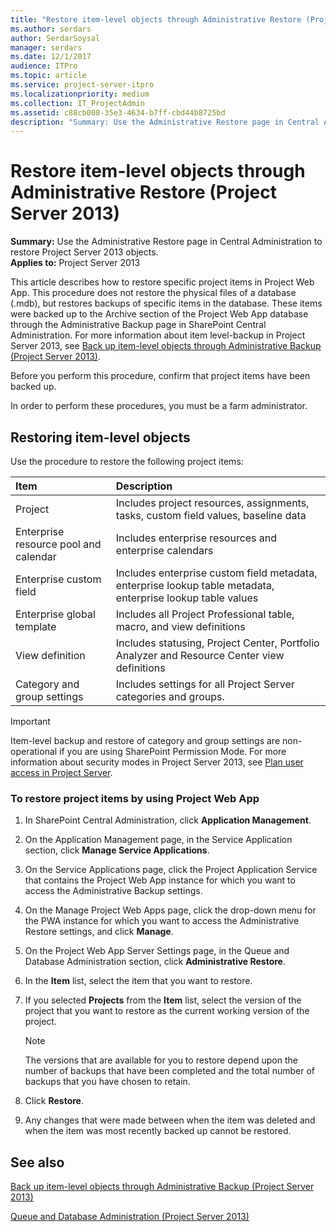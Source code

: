 ```yaml
---
title: "Restore item-level objects through Administrative Restore (Project Server 2013)"
ms.author: serdars
author: SerdarSoysal
manager: serdars
ms.date: 12/1/2017
audience: ITPro
ms.topic: article
ms.service: project-server-itpro
ms.localizationpriority: medium
ms.collection: IT_ProjectAdmin
ms.assetid: c88cb008-35e3-4634-b7ff-cbd44b8725bd
description: "Summary: Use the Administrative Restore page in Central Administration to restore Project Server 2013 objects."
---
```


# Restore item-level objects through Administrative Restore (Project Server 2013)
 
 **Summary:** Use the Administrative Restore page in Central Administration to restore Project Server 2013 objects.<br/>
**Applies to:** Project Server 2013
  
This article describes how to restore specific project items in Project Web App. This procedure does not restore the physical files of a database (.mdb), but restores backups of specific items in the database. These items were backed up to the Archive section of the Project Web App database through the Administrative Backup page in SharePoint Central Administration. For more information about item level-backup in Project Server 2013, see [Back up item-level objects through Administrative Backup (Project Server 2013)](back-up-item-level-objects-through-administrative-backup-project-server-2013.md). 
  
Before you perform this procedure, confirm that project items have been backed up.
  
In order to perform these procedures, you must be a farm administrator.
  
## Restoring item-level objects

Use the procedure to restore the following project items:
  
|**Item**|**Description**|
|:-----|:-----|
|Project  <br/> |Includes project resources, assignments, tasks, custom field values, baseline data  <br/> |
|Enterprise resource pool and calendar  <br/> |Includes enterprise resources and enterprise calendars  <br/> |
|Enterprise custom field  <br/> |Includes enterprise custom field metadata, enterprise lookup table metadata, enterprise lookup table values  <br/> |
|Enterprise global template  <br/> |Includes all Project Professional table, macro, and view definitions  <br/> |
|View definition  <br/> |Includes statusing, Project Center, Portfolio Analyzer and Resource Center view definitions  <br/> |
|Category and group settings  <br/> |Includes settings for all Project Server categories and groups.  <br/> |
   
> [!IMPORTANT]
> Item-level backup and restore of category and group settings are non-operational if you are using SharePoint Permission Mode. For more information about security modes in Project Server 2013, see [Plan user access in Project Server](plan-user-access-in-project-server.md). 
  
### To restore project items by using Project Web App

1. In SharePoint Central Administration, click **Application Management**.
    
2. On the Application Management page, in the Service Application section, click **Manage Service Applications**.
    
3. On the Service Applications page, click the Project Application Service that contains the Project Web App instance for which you want to access the Administrative Backup settings.
    
4. On the Manage Project Web Apps page, click the drop-down menu for the PWA instance for which you want to access the Administrative Restore settings, and click **Manage**.
    
5. On the Project Web App Server Settings page, in the Queue and Database Administration section, click **Administrative Restore**.
    
6. In the **Item** list, select the item that you want to restore.
    
7. If you selected **Projects** from the **Item** list, select the version of the project that you want to restore as the current working version of the project.
    
    > [!NOTE]
    > The versions that are available for you to restore depend upon the number of backups that have been completed and the total number of backups that you have chosen to retain. 
  
8. Click **Restore**.
    
9. Any changes that were made between when the item was deleted and when the item was most recently backed up cannot be restored.
    
## See also

[Back up item-level objects through Administrative Backup (Project Server 2013)](back-up-item-level-objects-through-administrative-backup-project-server-2013.md)
  
[Queue and Database Administration (Project Server 2013)](queue-and-database-administration-project-server-2013.md)

